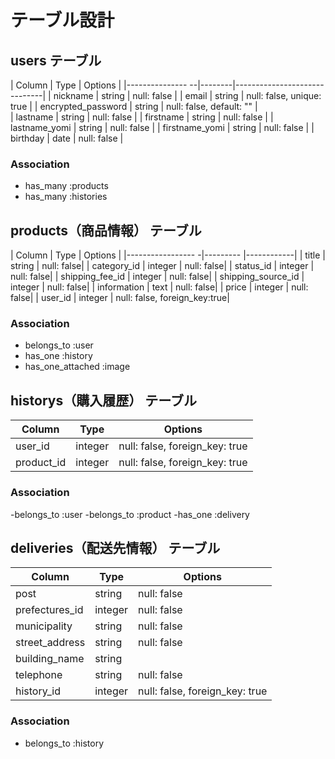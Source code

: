# テーブル設計

## users テーブル

| Column             | Type   | Options                      |
|---------------   --|--------|------------------------------|
| nickname           | string | null: false                  |
| email              | string | null: false, unique: true    |
| encrypted_password | string | null: false, default: ""     |  
| lastname           | string | null: false                  |
| firstname          | string | null: false                  |
| lastname_yomi      | string | null: false                  |
| firstname_yomi     | string | null: false                  |
| birthday           | date   | null: false                  |

### Association

- has_many :products
- has_many :histories



## products（商品情報） テーブル

| Column             | Type     | Options    |
|-----------------  -|--------- |------------|
| title              | string   | null: false|
| category_id        | integer  | null: false|
| status_id          | integer  | null: false|
| shipping_fee_id    | integer  | null: false|
| shipping_source_id | integer  | null: false|
| information        | text     | null: false|
| price              | integer  | null: false|
| user_id            | integer  | null: false, foreign_key:true| 

### Association

- belongs_to :user
- has_one :history
- has_one_attached :image

## historys（購入履歴） テーブル

| Column          | Type    | Options                      |
|-----------------|---------|------------------------------|
| user_id         | integer | null: false, foreign_key: true   |
| product_id      | integer | null: false, foreign_key: true   |

### Association

-belongs_to :user
-belongs_to :product
-has_one :delivery

## deliveries（配送先情報） テーブル

| Column             | Type    | Options                      |
|-----------------   |---------|------------------------------|
| post               | string  | null: false                  |
| prefectures_id     | integer | null: false                  |
| municipality       | string  | null: false                  |
| street_address     | string  | null: false                  |
| building_name      | string  |                              |
| telephone          | string  | null: false                  |
| history_id         | integer | null: false, foreign_key: true     |

### Association

- belongs_to :history

